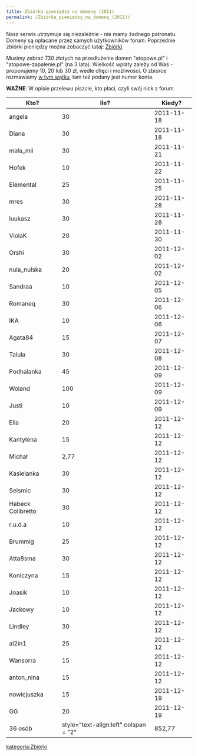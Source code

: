 ```yaml
---
title: Zbiórka pieniędzy na domenę (2011)
permalink: /Zbiórka_pieniędzy_na_domenę_(2011)/
---
```


Nasz serwis utrzymuje się niezależnie - nie mamy żadnego patronatu. Domeny są opłacane przez samych użytkowników forum. Poprzednie zbiórki pieniędzy można zobaczyć tutaj: [Zbiórki](/:kategoria:Zbiórki "wikilink")

Musimy zebrać 730 złotych na przedłużenie domen "atopowe.pl" i "atopowe-zapalenie.pl" (na 3 lata). Wielkość wpłaty zależy od Was - proponujemy 10, 20 lub 30 zł, wedle chęci i możliwości. O zbiórce rozmawiamy [w tym wątku](http://www.atopowe-zapalenie.pl/forum/viewtopic.php?f=9&t=6702), tam też podany jest numer konta.

**WAŻNE**: W opisie przelewu piszcie, kto płaci, czyli swój nick z forum.

| Kto?              | Ile?                                           | Kiedy?     |
|-------------------|------------------------------------------------|------------|
| angela            | 30                                             | 2011-11-18 |
| Diana             | 30                                             | 2011-11-18 |
| mała_mii         | 30                                             | 2011-11-21 |
| Hofek             | 10                                             | 2011-11-22 |
| Elemental         | 25                                             | 2011-11-25 |
| mres              | 30                                             | 2011-11-28 |
| luukasz           | 30                                             | 2011-11-28 |
| ViolaK            | 20                                             | 2011-11-30 |
| Orshi             | 30                                             | 2011-12-02 |
| nula_nulska      | 20                                             | 2011-12-02 |
| Sandraa           | 10                                             | 2011-12-05 |
| Romaneq           | 30                                             | 2011-12-06 |
| IKA               | 10                                             | 2011-12-06 |
| Agata84           | 15                                             | 2011-12-07 |
| Talula            | 30                                             | 2011-12-08 |
| Podhalanka        | 45                                             | 2011-12-09 |
| Woland            | 100                                            | 2011-12-09 |
| Justi             | 10                                             | 2011-12-09 |
| Ella              | 20                                             | 2011-12-12 |
| Kantylena         | 15                                             | 2011-12-12 |
| Michał            | 2,77                                           | 2011-12-12 |
| Kasielanka        | 30                                             | 2011-12-12 |
| Seismic           | 30                                             | 2011-12-12 |
| Habeck Colibretto | 30                                             | 2011-12-12 |
| r.u.d.a           | 10                                             | 2011-12-12 |
| Brummig           | 25                                             | 2011-12-12 |
| Atta8sma          | 30                                             | 2011-12-12 |
| Koniczyna         | 15                                             | 2011-12-12 |
| Joasik            | 10                                             | 2011-12-12 |
| Jackowy           | 10                                             | 2011-12-12 |
| Lindley           | 30                                             | 2011-12-12 |
| al2in1            | 25                                             | 2011-12-12 |
| Wansorra          | 15                                             | 2011-12-12 |
| anton_nina       | 15                                             | 2011-12-12 |
| nowicjuszka       | 15                                             | 2011-12-19 |
| GG                | 20                                             | 2011-12-19 |
| 36 osób           | style="text-align:left" colspan = "2" | 852,77 |

[kategoria:Zbiórki](/kategoria:Zbiórki "wikilink")